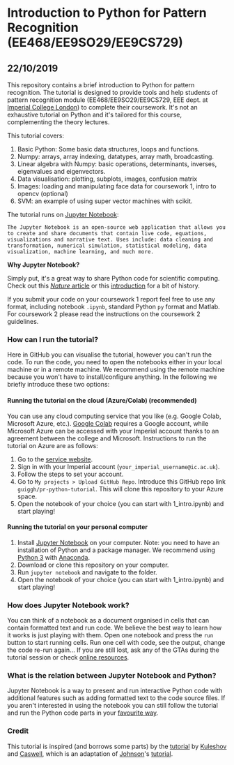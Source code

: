 # Introduction to Python for Pattern Recognition (EE468/EE9SO29/EE9CS729)
## 22/10/2019

This repository contains a brief introduction to Python for pattern recognition. The tutorial is designed to provide tools and help students of pattern recognition module (EE468/EE9SO29/EE9CS729, EEE dept. at [Imperial College London](https://www.imperial.ac.uk/)) to complete their coursework. It's not an exhaustive tutorial on Python and it's tailored for this course, complementing the theory lectures.

This tutorial covers:

1. Basic Python: Some basic data structures, loops and functions.
2. Numpy: arrays, array indexing, datatypes, array math, broadcasting.
3. Linear algebra with Numpy: basic operations, determinants, inverses, eigenvalues and eigenvectors.
4. Data visualisation: plotting, subplots, images, confusion matrix
5. Images: loading and manipulating face data for coursework 1, intro to opencv (optional)
6. SVM: an example of using super vector machines with scikit.

The tutorial runs on [Jupyter Notebook](http://jupyter.org/):

``The Jupyter Notebook is an open-source web application that allows you to create and share documents that contain live code, equations, visualizations and narrative text. Uses include: data cleaning and transformation, numerical simulation, statistical modeling, data visualization, machine learning, and much more.``

**Why Jupyter Notebook?**

Simply put, it's a great way to share Python code for scientific computing. Check out this [*Nature* article](https://www.nature.com/news/interactive-notebooks-sharing-the-code-1.16261) or this [introduction](https://unidata.github.io/online-python-training/introduction.html) for a bit of history.

If you submit your code on your coursework 1 report feel free to use any format, including notebook `.ipynb`, standard Python `py` format and Matlab. For coursework 2 please read the instructions on the coursework 2 guidelines. 

### How can I run the tutorial?
Here in GitHub you can visualise the tutorial, however you can't run the code. To run the code, you need to open the notebooks either in your local machine or in a remote machine. We recommend using the remote machine because you won't have to install/configure anything. In the following we briefly introduce these two options:

#### Running the tutorial on the cloud (Azure/Colab) (recommended)
You can use any cloud computing service that you like (e.g. Google Colab, Microsoft Azure, etc.). [Google Colab](https://colab.research.google.com) requires a Google account, while Microsoft Azure can be accessed with your Imperial account thanks to an agreement between the college and Microsoft. Instructions to run the tutorial on Azure are as follows:
1. Go to the [service website](https://notebooks.azure.com/).
2. Sign in with your Imperial account (`your_imperial_username@ic.ac.uk`).
3. Follow the steps to set your account.
4. Go to `My projects > Upload GitHub Repo`. Introduce this GitHub repo link `guiggh/pr-python-tutorial`. This will clone this repository to your Azure space.
5. Open the notebook of your choice (you can start with 1_intro.ipynb) and start playing!

#### Running the tutorial on your personal computer
1. Install [Jupyter Notebook](http://jupyter.org/) on your computer. Note: you need to have an installation of Python and a package manager. We recommend using [Python 3](https://www.python.org/downloads/) with [Anaconda](https://www.anaconda.com/download/#linux).
2. Download or clone this repository on your computer.
3. Run `jupyter notebook` and navigate to the folder.
4. Open the notebook of your choice (you can start with 1_intro.ipynb) and start playing!

### How does Jupyter Notebook work?
You can think of a notebook as a document organised in cells that can contain formatted text and run code. We believe the best way to learn how it works is just playing with them. Open one notebook and press the `run` button to start running cells. Run one cell with code, see the output, change the code re-run again... If you are still lost, ask any of the GTAs during the tutorial session or check [online resources](http://opentechschool.github.io/python-data-intro/core/notebook.html).

### What is the relation between Jupyter Notebook and Python?
Jupyter Notebook is a way to present and run interactive Python code with additional features such as adding formatted text to the code source files. If you aren't interested in using the notebook you can still follow the tutorial and run the Python code parts in your [favourite way](https://stackoverflow.com/questions/1522564/how-do-i-run-a-python-program).

### Credit
This tutorial is inspired (and borrows some parts) by the [tutorial](https://github.com/kuleshov/cs228-material/blob/master/tutorials/python/cs228-python-tutorial.ipynb) by [Kuleshov](http://web.stanford.edu/~kuleshov/) and [Caswell](https://symsys.stanford.edu/viewing/symsysaffiliate/21335), which is an adaptation of [Johnson](https://cs.stanford.edu/people/jcjohns/)'s [tutorial](http://cs231n.github.io/python-numpy-tutorial/).
